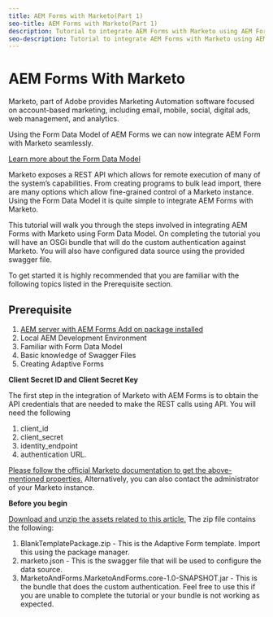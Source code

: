 ```yaml
---
title: AEM Forms with Marketo(Part 1)
seo-title: AEM Forms with Marketo(Part 1)
description: Tutorial to integrate AEM Forms with Marketo using AEM Forms Form Data Model.
seo-description: Tutorial to integrate AEM Forms with Marketo using AEM Forms Form Data Model.
---
```


# AEM Forms With Marketo

Marketo, part of Adobe provides Marketing Automation software focused on account-based marketing, including email, mobile, social, digital ads, web management, and analytics.

Using the Form Data Model of AEM Forms we can now integrate AEM Form with Marketo seamlessly.

[Learn more about the Form Data Model](https://helpx.adobe.com/experience-manager/6-5/forms/using/data-integration.html)

Marketo exposes a REST API which allows for remote execution of many of the system’s capabilities. From creating programs to bulk lead import, there are many options which allow fine-grained control of a Marketo instance. Using the Form Data Model it is quite simple to integrate AEM Forms with Marketo.

This tutorial will walk you through the steps involved in integrating AEM Forms with Marketo using Form Data Model. On completing the tutorial you will have an OSGi bundle that will do the custom authentication against Marketo. You will also have configured data source using the provided swagger file.

To get started it is highly recommended that you are familiar with the following topics listed in the Prerequisite section.

## Prerequisite

 1. [AEM server  with AEM Forms Add on package installed](/help/forms/adaptive-forms/installing-aem-form-on-windows-tutorial-use.md)
 1. Local AEM  Development Environment
 1. Familiar with Form Data Model
 1. Basic knowledge of Swagger Files
 1. Creating Adaptive Forms

**Client Secret ID and Client Secret Key**

The first step in the integration of Marketo with AEM Forms is to obtain the API credentials that are needed to make the REST calls using API. You will need the following

1. client_id
1. client_secret
1. identity_endpoint
1. authentication URL.

[Please follow the official Marketo documentation to get the above-mentioned properties.](https://developers.marketo.com/rest-api/) Alternatively, you can also contact the administrator of your Marketo instance.

**Before you begin**

[Download and unzip the assets related to this article.](assets/aemformsandmarketo.zip) The zip file contains the following:

1. BlankTemplatePackage.zip - This is the Adaptive Form template. Import this using the package manager.
1. marketo.json - This is the swagger file that will be used to configure the data source.
1. MarketoAndForms.MarketoAndForms.core-1.0-SNAPSHOT.jar - This is the bundle that does the custom authentication. Feel free to use this if you are unable to complete the tutorial or your bundle is not working as expected.
